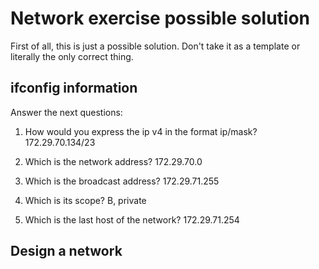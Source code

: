 # Network exercise possible solution
First of all, this is just a possible solution. Don't take it as a template or literally the only correct thing.

## ifconfig information
Answer the next questions:
1. How would you express the ip v4 in the format ip/mask?
172.29.70.134/23

2. Which is the network address?
172.29.70.0

3. Which is the broadcast address?
172.29.71.255

4. Which is its scope?
B, private

5. Which is the last host of the network?
172.29.71.254

## Design a network

